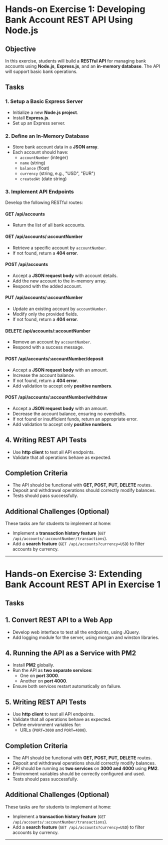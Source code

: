 # **Hands-on Exercise 1: Developing Bank Account REST API Using Node.js**

## **Objective**
In this exercise, students will build a **RESTful API** for managing bank accounts using **Node.js**, **Express.js**, and an **in-memory database**. 
The API will support basic bank operations.



## **Tasks**

### **1. Setup a Basic Express Server**
- Initialize a new **Node.js project**.
- Install **Express.js**.
- Set up an Express server.



### **2. Define an In-Memory Database**
- Store bank account data in a **JSON array**.
- Each account should have:
  - `accountNumber` (integer)
  - `name` (string)
  - `balance` (float)
  - `currency` (string, e.g., "USD", "EUR")
  - `createdAt` (date string)



### **3. Implement API Endpoints**
Develop the following RESTful routes:

#### **GET /api/accounts**
- Return the list of all bank accounts.

#### **GET /api/accounts/:accountNumber**
- Retrieve a specific account by `accountNumber`.
- If not found, return a **404 error**.

#### **POST /api/accounts**
- Accept a **JSON request body** with account details.
- Add the new account to the in-memory array.
- Respond with the added account.

#### **PUT /api/accounts/:accountNumber**
- Update an existing account by `accountNumber`.
- Modify only the provided fields.
- If not found, return a **404 error**.

#### **DELETE /api/accounts/:accountNumber**
- Remove an account by `accountNumber`.
- Respond with a success message.

#### **POST /api/accounts/:accountNumber/deposit**
- Accept a **JSON request body** with an amount.
- Increase the account balance.
- If not found, return a **404 error**.
- Add validation to accept only **positive numbers**.

#### **POST /api/accounts/:accountNumber/withdraw**
- Accept a **JSON request body** with an amount.
- Decrease the account balance, ensuring no overdrafts.
- If not found or insufficient funds, return an appropriate error.
- Add validation to accept only **positive numbers**.



## **4. Writing REST API Tests**
- Use **http client** to test all API endpoints.
- Validate that all operations behave as expected.



## **Completion Criteria**
- The API should be functional with **GET, POST, PUT, DELETE** routes.
- Deposit and withdrawal operations should correctly modify balances.
- Tests should pass successfully.



## **Additional Challenges (Optional)**
These tasks are for students to implement at home:

- Implement a **transaction history feature** (`GET /api/accounts/:accountNumber/transactions`).
- Add a **search feature** (`GET /api/accounts?currency=USD`) to filter accounts by currency.

---







# **Hands-on Exercise 3: Extending Bank Account REST API in Exercise 1**


## **Tasks**


## **1. Convert REST API to a Web App**
- Develop web interface to test all the endpoints, using JQuery.
- Add logging module for the server, using morgan and winston libraries.


## **4. Running the API as a Service with PM2**
- Install **PM2** globally.
- Run the API as **two separate services**:
  - One on **port 3000**.
  - Another on **port 4000**.
- Ensure both services restart automatically on failure.


## **5. Writing REST API Tests**
- Use **http client** to test all API endpoints.
- Validate that all operations behave as expected.
- Define environment variables for:
  - URLs (`PORT=3000` and `PORT=4000`).


## **Completion Criteria**
- The API should be functional with **GET, POST, PUT, DELETE** routes.
- Deposit and withdrawal operations should correctly modify balances.
- API should be running as **two services** on **3000 and 4000** using **PM2**.
- Environment variables should be correctly configured and used.
- Tests should pass successfully.



## **Additional Challenges (Optional)**
These tasks are for students to implement at home:

- Implement a **transaction history feature** (`GET /api/accounts/:accountNumber/transactions`).
- Add a **search feature** (`GET /api/accounts?currency=USD`) to filter accounts by currency.

---
